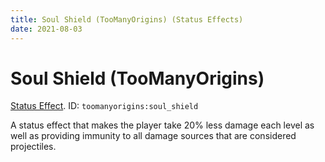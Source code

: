 ```yaml
---
title: Soul Shield (TooManyOrigins) (Status Effects)
date: 2021-08-03
---
```

# Soul Shield (TooManyOrigins)

[Status Effect](../misc/effects.md). ID: `toomanyorigins:soul_shield`

A status effect that makes the player take 20% less damage each level as well as providing immunity to all damage sources that are considered projectiles.